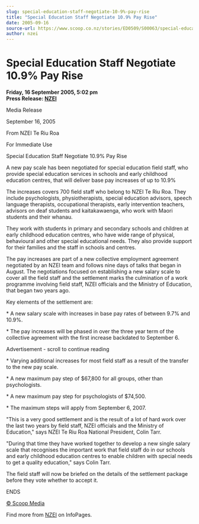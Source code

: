 ```yaml
---
slug: special-education-staff-negotiate-10-9%-pay-rise
title: "Special Education Staff Negotiate 10.9% Pay Rise"
date: 2005-09-16
source-url: https://www.scoop.co.nz/stories/ED0509/S00063/special-education-staff-negotiate-109-pay-rise.htm
author: nzei
---
```

Special Education Staff Negotiate 10.9% Pay Rise
================================================

**Friday, 16 September 2005, 5:02 pm**  
**Press Release: [NZEI](https://info.scoop.co.nz/NZEI)**

Media Release

September 16, 2005

From NZEI Te Riu Roa

For Immediate Use

Special Education Staff Negotiate 10.9% Pay Rise

A new pay scale has been negotiated for special education field staff, who provide special education services in schools and early childhood education centres, that will deliver base pay increases of up to 10.9%

The increases covers 700 field staff who belong to NZEI Te Riu Roa. They include psychologists, physiotherapists, special education advisors, speech language therapists, occupational therapists, early intervention teachers, advisors on deaf students and kaitakawaenga, who work with Maori students and their whanau.

They work with students in primary and secondary schools and children at early childhood education centres, who have wide range of physical, behavioural and other special educational needs. They also provide support for their families and the staff in schools and centres.

The pay increases are part of a new collective employment agreement negotiated by an NZEI team and follows nine days of talks that began in August. The negotiations focused on establishing a new salary scale to cover all the field staff and the settlement marks the culmination of a work programme involving field staff, NZEI officials and the Ministry of Education, that began two years ago.

Key elements of the settlement are:

\* A new salary scale with increases in base pay rates of between 9.7% and 10.9%.

\* The pay increases will be phased in over the three year term of the collective agreement with the first increase backdated to September 6.

Advertisement - scroll to continue reading





\* Varying additional increases for most field staff as a result of the transfer to the new pay scale.

\* A new maximum pay step of $67,800 for all groups, other than psychologists.

\* A new maximum pay step for psychologists of $74,500.

\* The maximum steps will apply from September 6, 2007.

"This is a very good settlement and is the result of a lot of hard work over the last two years by field staff, NZEI officials and the Ministry of Education," says NZEI Te Riu Roa National President, Colin Tarr.

"During that time they have worked together to develop a new single salary scale that recognises the important work that field staff do in our schools and early childhood education centres to enable children with special needs to get a quality education," says Colin Tarr.

The field staff will now be briefed on the details of the settlement package before they vote whether to accept it.

ENDS

[© Scoop Media](http://www.scoop.co.nz/about/terms.html)

Find more from [NZEI](https://info.scoop.co.nz/NZEI) on InfoPages.